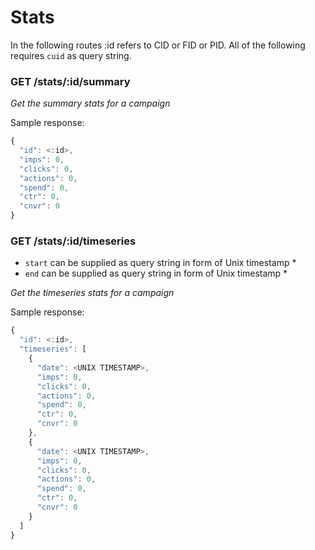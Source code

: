 # Stats

In the following routes :id refers to CID or FID or PID. All of the following requires `cuid` as query string.

### **GET** /stats/:id/summary

_Get the summary stats for a campaign_

Sample response:

```javascript
{
  "id": <:id>,
  "imps": 0,
  "clicks": 0,
  "actions": 0,
  "spend": 0,
  "ctr": 0,
  "cnvr": 0
}
```

### **GET** /stats/:id/timeseries

* `start` can be supplied as query string in form of Unix timestamp *  
* `end` can be supplied as query string in form of Unix timestamp *  

_Get the timeseries stats for a campaign_

Sample response:

```javascript
{
  "id": <:id>,
  "timeseries": [
    {
      "date": <UNIX TIMESTAMP>,
      "imps": 0,
      "clicks": 0,
      "actions": 0,
      "spend": 0,
      "ctr": 0,
      "cnvr": 0
    },
    {
      "date": <UNIX TIMESTAMP>,
      "imps": 0,
      "clicks": 0,
      "actions": 0,
      "spend": 0,
      "ctr": 0,
      "cnvr": 0
    }
  ]
}
```
